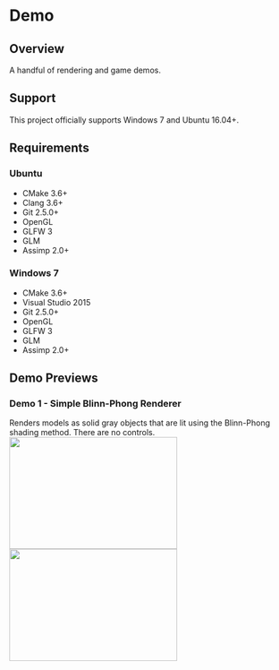 # Demo #

## Overview ##
A handful of rendering and game demos.

## Support ##
This project officially supports Windows 7 and Ubuntu 16.04+.

## Requirements ##

### Ubuntu ###
 * CMake 3.6+
 * Clang 3.6+
 * Git 2.5.0+
 * OpenGL
 * GLFW 3
 * GLM
 * Assimp 2.0+

### Windows 7 ###
 * CMake 3.6+
 * Visual Studio 2015
 * Git 2.5.0+
 * OpenGL
 * GLFW 3
 * GLM
 * Assimp 2.0+
 
## Demo Previews ##
### Demo 1 - Simple Blinn-Phong Renderer ###
Renders models as solid gray objects that are lit using the 
Blinn-Phong shading method. There are no controls.
<img src="http://i.imgur.com/YFlAEFd.png" width="300" height="200" />
<img src="http://i.imgur.com/YilEqRU.png" width="300" height="200" />
